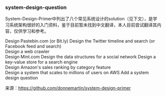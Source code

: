 ### system-design-question
System-Design-Primer中列出了八个常见系统设计的solution（见下文），是学习系统架构很好的入门资料，鉴于目前暂未找到中文翻译，本人目前尝试翻译其内容，仅供学习和参考。

Design Pastebin.com (or Bit.ly)	
Design the Twitter timeline and search (or Facebook feed and search)	
Design a web crawler	
Design Mint.com	
Design the data structures for a social network	
Design a key-value store for a search engine	
Design Amazon's sales ranking by category feature	
Design a system that scales to millions of users on AWS	
Add a system design question	

来源：https://github.com/donnemartin/system-design-primer
